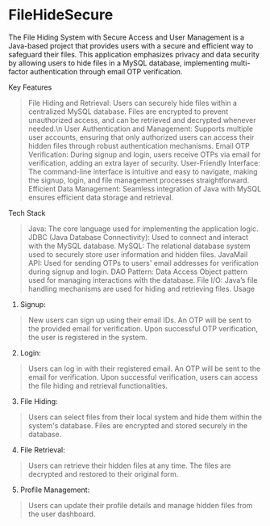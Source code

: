 # FileHideSecure
The File Hiding System with Secure Access and User Management is a Java-based project that provides users with a secure and efficient way to safeguard their files. This application emphasizes privacy and data security by allowing users to hide files in a MySQL database, implementing multi-factor authentication through email OTP verification.

Key Features
  > File Hiding and Retrieval: Users can securely hide files within a         centralized MySQL database. Files are encrypted to prevent unauthorized       access, and can be retrieved and decrypted whenever needed.\n
  > User Authentication and Management: Supports multiple user accounts,       ensuring that only authorized users can access their hidden files through   robust authentication mechanisms.
  > Email OTP Verification: During signup and login, users receive OTPs via   email for verification, adding an extra layer of security.
  > User-Friendly Interface: The command-line interface is intuitive and       easy to navigate, making the signup, login, and file management processes   straightforward.
  > Efficient Data Management: Seamless integration of Java with MySQL         ensures efficient data storage and retrieval.

Tech Stack
  > Java: The core language used for implementing the application logic.
  > JDBC (Java Database Connectivity): Used to connect and interact with the   MySQL database.
  > MySQL: The relational database system used to securely store user         information and hidden files.
  > JavaMail API: Used for sending OTPs to users' email addresses for         verification during signup and login.
  > DAO Pattern: Data Access Object pattern used for managing interactions     with the database.
  > File I/O: Java’s file handling mechanisms are used for hiding and         retrieving files.
Usage
1. Signup:
  > New users can sign up using their email IDs.
  > An OTP will be sent to the provided email for verification.
  > Upon successful OTP verification, the user is registered in the system.
2. Login:
  > Users can log in with their registered email.
  > An OTP will be sent to the email for verification.
  > Upon successful verification, users can access the file hiding and
  retrieval functionalities.
3. File Hiding:
  > Users can select files from their local system and hide them within the   system's database.
  > Files are encrypted and stored securely in the database.
4. File Retrieval:
  > Users can retrieve their hidden files at any time.
  > The files are decrypted and restored to their original form.
5. Profile Management:
  > Users can update their profile details and manage hidden files from the   user dashboard.
